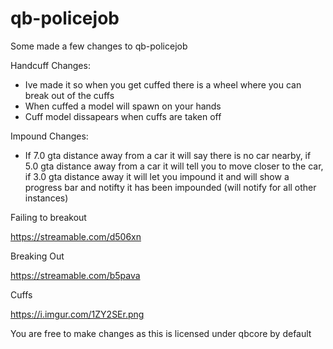 # qb-policejob
Some made a few changes to qb-policejob

Handcuff Changes: 

- Ive made it so when you get cuffed there is a wheel where you can break out of the cuffs
- When cuffed a model will spawn on your hands
- Cuff model dissapears when cuffs are taken off
 
 Impound Changes: 
 
 - If 7.0 gta distance away from a car it will say there is no car nearby, if 5.0 gta distance away from a car it will tell you to move closer to the car,
  if 3.0 gta distance away it will let you impound it and will show a progress bar and notifty it has been impounded (will notify for all other instances)
 
Failing to breakout 

https://streamable.com/d506xn

Breaking Out

https://streamable.com/b5pava

Cuffs

https://i.imgur.com/1ZY2SEr.png

You are free to make changes as this is licensed under qbcore by default
